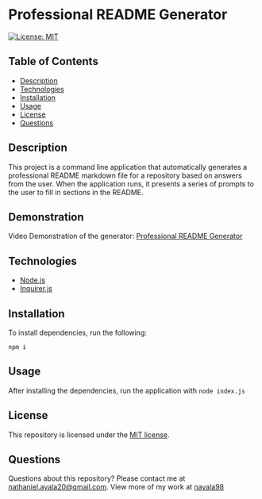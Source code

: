 # Professional README Generator

[![License: MIT](https://img.shields.io/github/license/nayala98/09-Node.js-challenge?style=plastic)](./LICENSE)

## Table of Contents
* [Description](#description)
* [Technologies](#technologies)
* [Installation](#installation)
* [Usage](#usage)
* [License](#license)
* [Questions](#questions)

## Description
This project is a command line application that automatically generates a professional README markdown file for a repository based on answers from the user. When the application runs, it presents a series of prompts to the user to fill in sections in the README.

## Demonstration
Video Demonstration of the generator: [Professional README Generator](https://drive.google.com/file/d/1KqeCUdRr-WYbdHCsFjQl5EIVIMOHZHgD/view)

## Technologies

* [Node.js](https://nodejs.org/)
* [Inquirer.js](https://www.npmjs.com/package/inquirer)

## Installation
To install dependencies, run the following:

`
npm i
`

## Usage
After installing the dependencies, run the application with 
`
node index.js
`

## License

This repository is licensed under the [MIT license](./LICENSE).

## Questions

Questions about this repository? Please contact me at [nathaniel.ayala20@gmail.com](mailto:nathaniel.ayala20@gmail.com). View more of my work at [nayala98](https://github.com/nayala98)